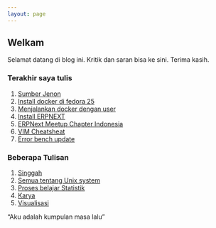 ```yaml
---
layout: page
---
```


## Welkam

Selamat datang di blog ini. Kritik dan saran bisa ke sini. Terima kasih.

### Terakhir saya tulis 

1. [Sumber Jenon](/singgah/sumberjenon/)
2. [Install docker di fedora 25](/unix/install_docker/)
3. [Menjalankan docker dengan user](/unix/dont-let-non-root-user-run-docker/)
4. [Install ERPNEXT](/learn/install_erpnext/)
5. [ERPNext Meetup Chapter Indonesia](/singgah/ERPNextMeetup/)
6. [VIM Cheatsheat](/learn/vim_cheatsheat/)
7. [Error bench update](/unix/error_bench/)

### Beberapa Tulisan

1. [Singgah](/singgah/)
2. [Semua tentang Unix system](/unix/)
3. [Proses belajar Statistik](/ngangsukaweruh/)
4. [Karya](/karya/)
5. [Visualisasi](/visualisasi/)















<div id="quote">
	<div class="inner">
		<div id="blockquote">
		    “Aku adalah kumpulan masa lalu”
		</div>
	</div>
</div>
